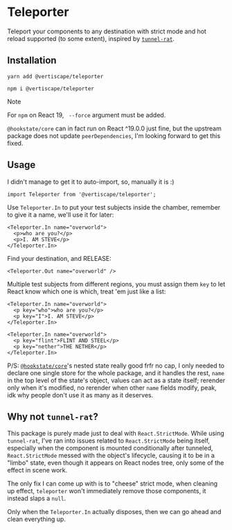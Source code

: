 # Teleporter

Teleport your components to any destination with strict mode and hot reload supported (to some extent), inspired by [`tunnel-rat`](https://github.com/pmndrs/tunnel-rat).

## Installation

```
yarn add @vertiscape/teleporter
```

```
npm i @vertiscape/teleporter
```

> [!NOTE]
> For `npm` on React 19, ` --force` argument must be added.
> 
> `@hookstate/core` can in fact run on React ^19.0.0 just fine, but the upstream package does not update `peerDependencies`, I'm looking forward to get this fixed.

## Usage

I didn't manage to get it to auto-import, so, manually it is :)
```tsx
import Teleporter from '@vertiscape/teleporter';
```

Use `Teleporter.In` to put your test subjects inside the chamber, remember to give it a name, we'll use it for later:
```tsx
<Teleporter.In name="overworld">
  <p>who are you?</p>
  <p>I. AM STEVE</p>
</Teleporter.In>
```

Find your destination, and RELEASE:
```tsx
<Teleporter.Out name="overworld" />
```

Multiple test subjects from different regions, you must assign them `key` to let React know which one is which, treat 'em just like a list:
```tsx
<Teleporter.In name="overworld">
  <p key="who">who are you?</p>
  <p key="I">I. AM STEVE</p>
</Teleporter.In>

<Teleporter.In name="overworld">
  <p key="flint">FLINT AND STEEL</p>
  <p key="nether">THE NETHER</p>
</Teleporter.In>
```

P/S: [`@hookstate/core`](https://hookstate.js.org/)'s nested state really good frfr no cap, I only needed to declare one single store for the whole package, and it handles the rest, `name` in the top level of the state's object, values can act as a state itself; rerender only when it's modified, no rerender when other `name` fields modify, peak, idk why people don't use it as many as it deserves.

## Why not `tunnel-rat`?

This package is purely made just to deal with `React.StrictMode`. While using `tunnel-rat`, I've ran into issues related to `React.StrictMode` being itself, especially when the component is mounted conditionally after tunneled, `React.StrictMode` messed with the object's lifecycle, causing it to be in a "limbo" state, even though it appears on React nodes tree, only some of the effect in scene work.

The only fix I can come up with is to "cheese" strict mode, when cleaning up effect, `teleporter` won't immediately remove those components, it instead slaps a `null`.

Only when the `Teleporter.In` actually disposes, then we can go ahead and clean everything up.
